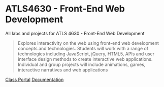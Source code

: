 # ATLS4630 - Front-End Web Development
All labs and projects for ATLS 4630 - Front-End Web Development

> Explores interactivity on the web using front-end web development concepts and technologies. Students will work with a range of technologies including JavaScript, jQuery, HTML5, APIs and user interface design methods to create interactive web applications. Individual and group projects will include animations, games, interactive narratives and web applications

[Class Portal]()
[Documentation](https://charliekoepke.wordpress.com/projects/atls-4630-web-front-end-development/)
